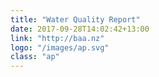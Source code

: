 ```yaml
---
title: "Water Quality Report"
date: 2017-09-28T14:02:42+13:00
link: "http://baa.nz"
logo: "/images/ap.svg"
class: "ap"
---
```

